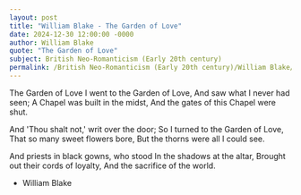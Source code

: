```yaml
---
layout: post
title: "William Blake - The Garden of Love"
date: 2024-12-30 12:00:00 -0000
author: William Blake
quote: "The Garden of Love"
subject: British Neo-Romanticism (Early 20th century)
permalink: /British Neo-Romanticism (Early 20th century)/William Blake/William Blake - The Garden of Love
---
```


The Garden of Love
I went to the Garden of Love,
   And saw what I never had seen;
A Chapel was built in the midst,
   And the gates of this Chapel were shut.

And 'Thou shalt not,' writ over the door;
   So I turned to the Garden of Love,
That so many sweet flowers bore,
   But the thorns were all I could see.

And priests in black gowns, who stood
   In the shadows at the altar,
Brought out their cords of loyalty,
   And the sacrifice of the world.

- William Blake
